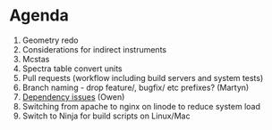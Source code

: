 Agenda
======
1. Geometry redo
 1. Considerations for indirect instruments
 2. Mcstas 
 3. Spectra table convert units
2. Pull requests (workflow including build servers and system tests)
3. Branch naming - drop feature/, bugfix/ etc prefixes? (Martyn)
4. [Dependency issues](https://github.com/mantidproject/documents/blob/master/Design/DependenciesAndRestructure.md) (Owen)
5. Switching from apache to nginx on linode to reduce system load
6. Switch to Ninja for build scripts on Linux/Mac
